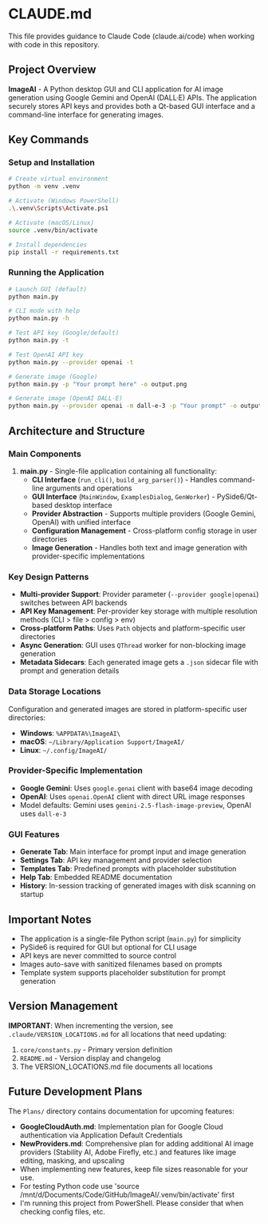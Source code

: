 # CLAUDE.md

This file provides guidance to Claude Code (claude.ai/code) when working with code in this repository.

## Project Overview

**ImageAI** - A Python desktop GUI and CLI application for AI image generation using Google Gemini and OpenAI (DALL·E) APIs. The application securely stores API keys and provides both a Qt-based GUI interface and a command-line interface for generating images.

## Key Commands

### Setup and Installation
```bash
# Create virtual environment
python -m venv .venv

# Activate (Windows PowerShell)
.\.venv\Scripts\Activate.ps1

# Activate (macOS/Linux)
source .venv/bin/activate

# Install dependencies
pip install -r requirements.txt
```

### Running the Application
```bash
# Launch GUI (default)
python main.py

# CLI mode with help
python main.py -h

# Test API key (Google/default)
python main.py -t

# Test OpenAI API key
python main.py --provider openai -t

# Generate image (Google)
python main.py -p "Your prompt here" -o output.png

# Generate image (OpenAI DALL·E)
python main.py --provider openai -m dall-e-3 -p "Your prompt" -o output.png
```

## Architecture and Structure

### Main Components

1. **main.py** - Single-file application containing all functionality:
   - **CLI Interface** (`run_cli()`, `build_arg_parser()`) - Handles command-line arguments and operations
   - **GUI Interface** (`MainWindow`, `ExamplesDialog`, `GenWorker`) - PySide6/Qt-based desktop interface
   - **Provider Abstraction** - Supports multiple providers (Google Gemini, OpenAI) with unified interface
   - **Configuration Management** - Cross-platform config storage in user directories
   - **Image Generation** - Handles both text and image generation with provider-specific implementations

### Key Design Patterns

- **Multi-provider Support**: Provider parameter (`--provider google|openai`) switches between API backends
- **API Key Management**: Per-provider key storage with multiple resolution methods (CLI > file > config > env)
- **Cross-platform Paths**: Uses `Path` objects and platform-specific user directories
- **Async Generation**: GUI uses `QThread` worker for non-blocking image generation
- **Metadata Sidecars**: Each generated image gets a `.json` sidecar file with prompt and generation details

### Data Storage Locations

Configuration and generated images are stored in platform-specific user directories:
- **Windows**: `%APPDATA%\ImageAI\`
- **macOS**: `~/Library/Application Support/ImageAI/`
- **Linux**: `~/.config/ImageAI/`

### Provider-Specific Implementation

- **Google Gemini**: Uses `google.genai` client with base64 image decoding
- **OpenAI**: Uses `openai.OpenAI` client with direct URL image responses
- Model defaults: Gemini uses `gemini-2.5-flash-image-preview`, OpenAI uses `dall-e-3`

### GUI Features

- **Generate Tab**: Main interface for prompt input and image generation
- **Settings Tab**: API key management and provider selection
- **Templates Tab**: Predefined prompts with placeholder substitution
- **Help Tab**: Embedded README documentation
- **History**: In-session tracking of generated images with disk scanning on startup

## Important Notes

- The application is a single-file Python script (`main.py`) for simplicity
- PySide6 is required for GUI but optional for CLI usage
- API keys are never committed to source control
- Images auto-save with sanitized filenames based on prompts
- Template system supports placeholder substitution for prompt generation

## Version Management

**IMPORTANT**: When incrementing the version, see `.claude/VERSION_LOCATIONS.md` for all locations that need updating:
1. `core/constants.py` - Primary version definition
2. `README.md` - Version display and changelog
3. The VERSION_LOCATIONS.md file documents all locations

## Future Development Plans

The `Plans/` directory contains documentation for upcoming features:
- **GoogleCloudAuth.md**: Implementation plan for Google Cloud authentication via Application Default Credentials
- **NewProviders.md**: Comprehensive plan for adding additional AI image providers (Stability AI, Adobe Firefly, etc.) and features like image editing, masking, and upscaling
- When implementing new features, keep file sizes reasonable for your use.
- For testing Python code use 'source /mnt/d/Documents/Code/GitHub/ImageAI/.venv/bin/activate' first
- I'm running this project from PowerShell. Please consider that when checking config files, etc.